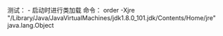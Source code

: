 测试：
    - 启动时进行类加载
    命令：
        order -Xjre "/Library/Java/JavaVirtualMachines/jdk1.8.0_101.jdk/Contents/Home/jre" java.lang.Object